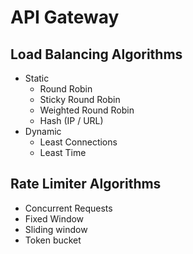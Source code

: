 # API Gateway

## Load Balancing Algorithms
- Static
    - Round Robin
    - Sticky Round Robin
    - Weighted Round Robin
    - Hash (IP / URL)
- Dynamic
    - Least Connections
    - Least Time

## Rate Limiter Algorithms
- Concurrent Requests
- Fixed Window
- Sliding window
- Token bucket